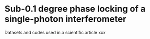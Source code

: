 # Sub-0.1 degree phase locking of a single-photon interferometer
Datasets and codes used in a scientific article xxx
